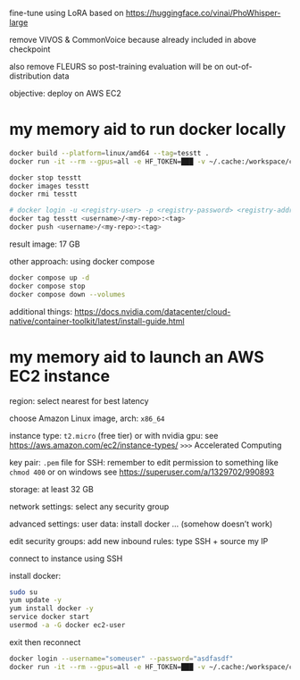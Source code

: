 fine-tune using LoRA based on https://huggingface.co/vinai/PhoWhisper-large

remove VIVOS & CommonVoice because already included in above checkpoint

also remove FLEURS so post-training evaluation will be on out-of-distribution data

objective: deploy on AWS EC2

#  my memory aid to run docker locally

```bash
docker build --platform=linux/amd64 --tag=tesstt .
docker run -it --rm --gpus=all -e HF_TOKEN=███ -v ~/.cache:/workspace/cache -v ~/coder/whisper:/workspace/my-whisper-lora tesstt train.py --help

docker stop tesstt
docker images tesstt
docker rmi tesstt

# docker login -u <registry-user> -p <registry-password> <registry-address>
docker tag tesstt <username>/<my-repo>:<tag>
docker push <username>/<my-repo>:<tag>
```
result image: 17 GB

other approach: using docker compose
```bash
docker compose up -d
docker compose stop
docker compose down --volumes
```
additional things: https://docs.nvidia.com/datacenter/cloud-native/container-toolkit/latest/install-guide.html

# my memory aid to launch an AWS EC2 instance

region: select nearest for best latency

choose Amazon Linux image, arch: `x86_64`

instance type: `t2.micro` (free tier) or with nvidia gpu: see https://aws.amazon.com/ec2/instance-types/ `>>>` Accelerated Computing

key pair: `.pem` file for SSH: remember to edit permission to something like `chmod 400` or on windows see https://superuser.com/a/1329702/990893

storage: at least 32 GB

network settings: select any security group

advanced settings: user data: install docker … (somehow doesn’t work)

edit security groups: add new inbound rules: type SSH + source my IP

connect to instance using SSH

install docker:
```bash
sudo su
yum update -y
yum install docker -y
service docker start
usermod -a -G docker ec2-user
```
exit then reconnect
```bash
docker login --username="someuser" --password="asdfasdf"
docker run -it --rm --gpus=all -e HF_TOKEN=███ -v ~/.cache:/workspace/cache -v ~/coder/whisper:/workspace/my-whisper-lora <username>/<my-repo>:<tag> train.py --help
```
